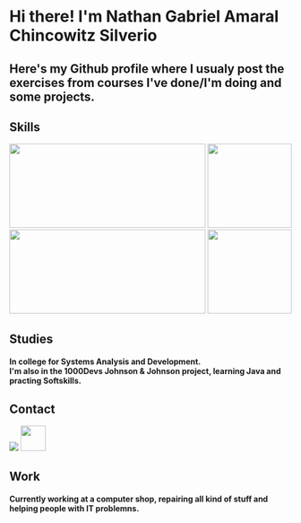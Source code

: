 # Hi there! I'm Nathan Gabriel Amaral Chincowitz Silverio
## Here's my Github profile where I usualy post the exercises from courses I've done/I'm doing and some projects.

## Skills
<p align="left">

  <img height="150em" width="350em" src="https://github-readme-stats.vercel.app/api?username=nathanchincowitz&show_icons=true&include_all_commits=true&theme=highcontrast&rank_icon=github">
  <img height="150em" src="https://skillicons.dev/icons?i=java,py,js&perline=1"/>
  <br>
  <img height="150em" width="350em" src="https://github-readme-stats.vercel.app/api/top-langs/?username=nathanchincowitz&layout=compact&langs_count=8&theme=highcontrast">
  <img height="150em" src="https://skillicons.dev/icons?i=vscode,windows,html&perline=1"/>

</p>



## Studies
  #### In college for Systems Analysis and Development.<br> I'm also in the 1000Devs Johnson & Johnson project, learning Java and practing Softskills.

## Contact <br>
  <a href ="mailto:nathanchincowitz+linedin@gmail.com"><img src="https://skillicons.dev/icons?i=gmail" /></a>
  <a href="https://www.linkedin.com/in/nathan-chincowitz/en" target="_blank"><img src="https://cdn.jsdelivr.net/gh/devicons/devicon@latest/icons/linkedin/linkedin-original.svg" width="45" height="45"/></a>


## Work
#### Currently working at a computer shop, repairing all kind of stuff and helping people with IT problemns.

